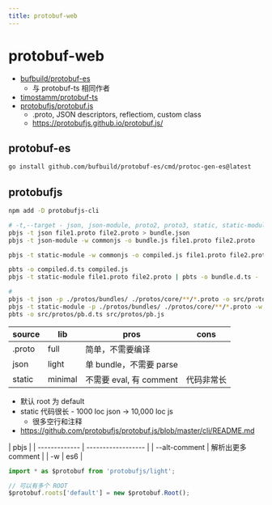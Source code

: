 ```yaml
---
title: protobuf-web
---
```


# protobuf-web

- [bufbuild/protobuf-es](https://github.com/bufbuild/protobuf-es)
  - 与 protobuf-ts 相同作者
- [timostamm/protobuf-ts](https://github.com/timostamm/protobuf-ts)
- [protobufjs/protobuf.js](https://github.com/protobufjs/protobuf.js)
  - .proto, JSON descriptors, reflectiom, custom class
  - https://protobufjs.github.io/protobuf.js/

## protobuf-es

```bash
go install github.com/bufbuild/protobuf-es/cmd/protoc-gen-es@latest
```

## protobufjs

```bash
npm add -D protobufjs-cli

# -t,--target - json, json-module, proto2, proto3, static, static-module
pbjs -t json file1.proto file2.proto > bundle.json
pbjs -t json-module -w commonjs -o bundle.js file1.proto file2.proto

pbjs -t static-module -w commonjs -o compiled.js file1.proto file2.proto

pbts -o compiled.d.ts compiled.js
pbjs -t static-module file1.proto file2.proto | pbts -o bundle.d.ts -

#
pbjs -t json -p ./protos/bundles/ ./protos/core/**/*.proto -o src/protos/pb.json
pbjs -t static-module -p ./protos/bundles/ ./protos/core/**/*.proto -w es6 -o src/protos/pb.js
pbts -o src/protos/pb.d.ts src/protos/pb.js
```

| source | lib     | pros                    | cons       |
| ------ | ------- | ----------------------- | ---------- |
| .proto | full    | 简单，不需要编译        |
| json   | light   | 单 bundle，不需要 parse |
| static | minimal | 不需要 eval, 有 comment | 代码非常长 |

- 默认 root 为 default
- static 代码很长 - 1000 loc json -> 10,000 loc js
  - 很多空行和注释
- https://github.com/protobufjs/protobuf.js/blob/master/cli/README.md

| pbjs          |
| ------------- | ------------------ |
| --alt-comment | 解析出更多 comment |
| -w            | es6                |

```js
import * as $protobuf from 'protobufjs/light';

// 可以有多个 ROOT
$protobuf.roots['default'] = new $protobuf.Root();
```
